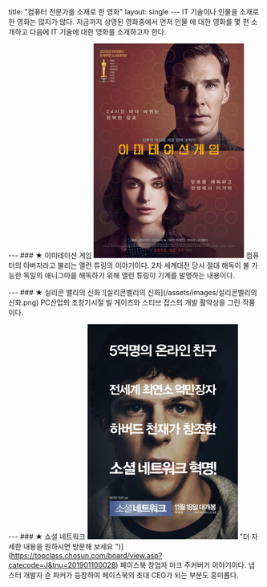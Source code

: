 title: "컴퓨터 전문가를 소재로 한 영화"
layout: single ---
IT 기술이나 인물을 소재로 한 영화는 많지가 않다. 지금까지 상영된 영화중에서 먼저 인물
에 대한 영화를 몇 편 소개하고 다음에 IT 기술에 대한 영화를 소개하고자 한다. 

--- ### ★ 이미테이션 게임
![이미테이션게임](/assets/images/이미테이션게임.png)
컴퓨터의 아버지라고 불리는 앨런 튜링의 이야기이다. 2차 세계대전 당시 절대 해독이 불
가능한 독일의 애니그마를 해독하기 위해 앨런 튜링이 기계를 발명하는 내용이다. 

--- ### ★ 실리콘 밸리의 신화
![실리콘벨리의 신화](/assets/images/실리콘벨리의 신화.png)
PC산업의 초창기시절 빌 게이츠와 스티브 잡스의 개발 활약상을 그린 작품이다.

--- ### ★ 쇼셜 네트워크
![소셜네트워크](/assets/images/소셜네트워크.png)
"더 자세한 내용을 원하시면 방문해 보세요
")](https://topclass.chosun.com/board/view.asp?catecode=J&tnu=201901100028)
페이스북 창업자 마크 주커버거 이야기이다. 냅스터 개발자 숀 파커가 등장하여 페이스북의
초대 CEO가 되는 부분도 흥미롭다.
